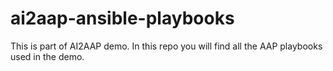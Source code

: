 # ai2aap-ansible-playbooks
This is part of AI2AAP demo. In this repo you will find all the AAP playbooks used in the demo.
